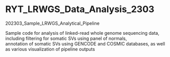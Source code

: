 # RYT_LRWGS_Data_Analysis_2303
202303_Sample_LRWGS_Analytical_Pipeline

Sample code for analysis of linked-read whole genome sequencing data, including filtering for somatic SVs using panel of normals, \
annotation of somatic SVs using GENCODE and COSMIC databases, as well as various visualization of pipeline outputs 
